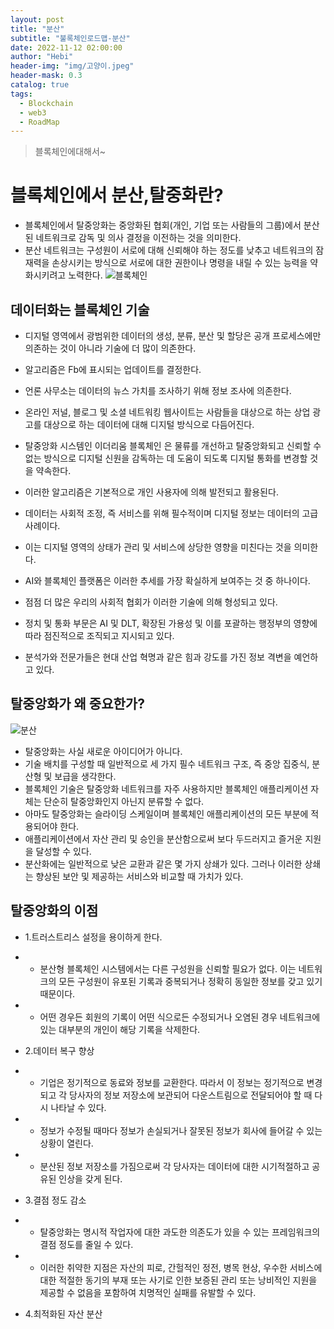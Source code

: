 ```yaml
---
layout: post
title: "분산"
subtitle: "불록체인로드맵-분산"
date: 2022-11-12 02:00:00
author: "Hebi"
header-img: "img/고양이.jpeg"
header-mask: 0.3
catalog: true
tags:
  - Blockchain
  - web3
  - RoadMap
---
```


> 블록체인에대해서~

# 블록체인에서 분산,탈중화란?

- 블록체인에서 탈중앙화는 중앙화된 협회(개인, 기업 또는 사람들의 그룹)에서 분산된 네트워크로 감독 및 의사 결정을 이전하는 것을 의미한다.
- 분산 네트워크는 구성원이 서로에 대해 신뢰해야 하는 정도를 낮추고 네트워크의 잠재력을 손상시키는 방식으로 서로에 대한 권한이나 명령을 내릴 수 있는 능력을 약화시키려고 노력한다.
  ![블록체인](https://user-images.githubusercontent.com/88940298/192939914-d696fa72-3c20-4923-bd3e-42aaa1131262.jpeg)

## 데이터화는 블록체인 기술

- 디지털 영역에서 광범위한 데이터의 생성, 분류, 분산 및 할당은 공개 프로세스에만 의존하는 것이 아니라 기술에 더 많이 의존한다.
- 알고리즘은 Fb에 표시되는 업데이트를 결정한다.
- 언론 사무소는 데이터의 뉴스 가치를 조사하기 위해 정보 조사에 의존한다.
- 온라인 저널, 블로그 및 소셜 네트워킹 웹사이트는 사람들을 대상으로 하는 상업 광고를 대상으로 하는 데이터에 대해 디지털 방식으로 다듬어진다.
- 탈중앙화 시스템인 이더리움 블록체인 은 물류를 개선하고 탈중앙화되고 신뢰할 수 없는 방식으로 디지털 신원을 감독하는 데 도움이 되도록 디지털 통화를 변경할 것을 약속한다.
- 이러한 알고리즘은 기본적으로 개인 사용자에 의해 발전되고 활용된다.

- 데이터는 사회적 조정, 즉 서비스를 위해 필수적이며 디지털 정보는 데이터의 고급 사례이다.
- 이는 디지털 영역의 상태가 관리 및 서비스에 상당한 영향을 미친다는 것을 의미한다.
- AI와 블록체인 플랫폼은 이러한 추세를 가장 확실하게 보여주는 것 중 하나이다.
- 점점 더 많은 우리의 사회적 협회가 이러한 기술에 의해 형성되고 있다.
- 정치 및 통화 부문은 AI 및 DLT, 확장된 가용성 및 이를 포괄하는 행정부의 영향에 따라 점진적으로 조직되고 지시되고 있다.
- 분석가와 전문가들은 현대 산업 혁명과 같은 힘과 강도를 가진 정보 격변을 예언하고 있다.

## 탈중앙화가 왜 중요한가?

![분산](https://user-images.githubusercontent.com/88940298/192939931-a45af500-45ed-438f-9006-964c3172368a.png)

- 탈중앙화는 사실 새로운 아이디어가 아니다.
- 기술 배치를 구성할 때 일반적으로 세 가지 필수 네트워크 구조, 즉 중앙 집중식, 분산형 및 보급을 생각한다.
- 블록체인 기술은 탈중앙화 네트워크를 자주 사용하지만 블록체인 애플리케이션 자체는 단순히 탈중앙화인지 아닌지 분류할 수 없다.
- 아마도 탈중앙화는 슬라이딩 스케일이며 블록체인 애플리케이션의 모든 부분에 적용되어야 한다.
- 애플리케이션에서 자산 관리 및 승인을 분산함으로써 보다 두드러지고 즐거운 지원을 달성할 수 있다.
- 분산화에는 일반적으로 낮은 교환과 같은 몇 가지 상쇄가 있다. 그러나 이러한 상쇄는 향상된 보안 및 제공하는 서비스와 비교할 때 가치가 있다.

## 탈중앙화의 이점

- 1.트러스트리스 설정을 용이하게 한다.
- - 분산형 블록체인 시스템에서는 다른 구성원을 신뢰할 필요가 없다. 이는 네트워크의 모든 구성원이 유포된 기록과 중복되거나 정확히 동일한 정보를 갖고 있기 때문이다.
- - 어떤 경우든 회원의 기록이 어떤 식으로든 수정되거나 오염된 경우 네트워크에 있는 대부분의 개인이 해당 기록을 삭제한다.

- 2.데이터 복구 향상
- - 기업은 정기적으로 동료와 정보를 교환한다. 따라서 이 정보는 정기적으로 변경되고 각 당사자의 정보 저장소에 보관되어 다운스트림으로 전달되어야 할 때 다시 나타날 수 있다.
- - 정보가 수정될 때마다 정보가 손실되거나 잘못된 정보가 회사에 들어갈 수 있는 상황이 열린다.
- - 분산된 정보 저장소를 가짐으로써 각 당사자는 데이터에 대한 시기적절하고 공유된 인상을 갖게 된다.

- 3.결점 정도 감소
- - 탈중앙화는 명시적 작업자에 대한 과도한 의존도가 있을 수 있는 프레임워크의 결점 정도를 줄일 수 있다.
- - 이러한 취약한 지점은 자산의 피로, 간헐적인 정전, 병목 현상, 우수한 서비스에 대한 적절한 동기의 부재 또는 사기로 인한 보증된 관리 또는 낭비적인 지원을 제공할 수 없음을 포함하여 치명적인 실패를 유발할 수 있다.

- 4.최적화된 자산 분산
